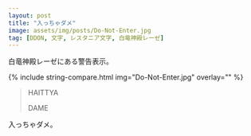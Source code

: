 ```yaml
---
layout: post
title: "入っちゃダメ"
image: assets/img/posts/Do-Not-Enter.jpg
tag: [DDON, 文字, レスタニア文字, 白竜神殿レーゼ]
---
```


白竜神殿レーゼにある警告表示。

{% include string-compare.html img="Do-Not-Enter.jpg" overlay="" %}

> HAITTYA
>
> DAME

入っちゃダメ。

